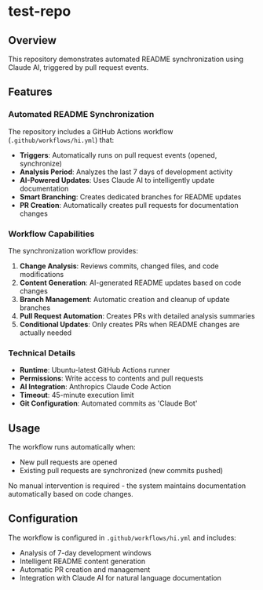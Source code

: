 # test-repo

## Overview

This repository demonstrates automated README synchronization using Claude AI, triggered by pull request events.

## Features

### Automated README Synchronization

The repository includes a GitHub Actions workflow (`.github/workflows/hi.yml`) that:

- **Triggers**: Automatically runs on pull request events (opened, synchronize)
- **Analysis Period**: Analyzes the last 7 days of development activity
- **AI-Powered Updates**: Uses Claude AI to intelligently update documentation
- **Smart Branching**: Creates dedicated branches for README updates
- **PR Creation**: Automatically creates pull requests for documentation changes

### Workflow Capabilities

The synchronization workflow provides:

1. **Change Analysis**: Reviews commits, changed files, and code modifications
2. **Content Generation**: AI-generated README updates based on code changes
3. **Branch Management**: Automatic creation and cleanup of update branches
4. **Pull Request Automation**: Creates PRs with detailed analysis summaries
5. **Conditional Updates**: Only creates PRs when README changes are actually needed

### Technical Details

- **Runtime**: Ubuntu-latest GitHub Actions runner
- **Permissions**: Write access to contents and pull requests
- **AI Integration**: Anthropics Claude Code Action
- **Timeout**: 45-minute execution limit
- **Git Configuration**: Automated commits as 'Claude Bot'

## Usage

The workflow runs automatically when:
- New pull requests are opened
- Existing pull requests are synchronized (new commits pushed)

No manual intervention is required - the system maintains documentation automatically based on code changes.

## Configuration

The workflow is configured in `.github/workflows/hi.yml` and includes:
- Analysis of 7-day development windows
- Intelligent README content generation
- Automatic PR creation and management
- Integration with Claude AI for natural language documentation
